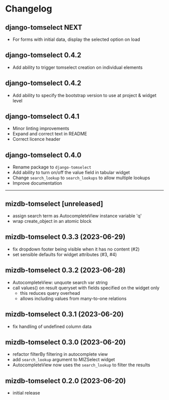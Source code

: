 # Changelog

## django-tomselect NEXT

- For forms with initial data, display the selected option on load

## django-tomselect 0.4.2

- Add ability to trigger tomselect creation on individual elements

## django-tomselect 0.4.2

- Add ability to specify the bootstrap version to use at project & widget level

## django-tomselect 0.4.1

- Minor linting improvements
- Expand and correct text in README
- Correct licence header

## django-tomselect 0.4.0

- Rename package to `django-tomselect`
- Add ability to turn on/off the value field in tabular widget
- Change `search_lookup` to `search_lookups` to allow multiple lookups
- Improve documentation

---

## mizdb-tomselect [unreleased]

- assign search term as AutocompleteView instance variable 'q'
- wrap create_object in an atomic block

## mizdb-tomselect 0.3.3 (2023-06-29)

- fix dropdown footer being visible when it has no content (#2)
- set sensible defaults for widget attributes (#3, #4)

## mizdb-tomselect 0.3.2 (2023-06-28)

- AutocompleteView: unquote search var string
- call values() on result queryset with fields specified on the widget only
  - this reduces query overhead 
  - allows including values from many-to-one relations

## mizdb-tomselect 0.3.1 (2023-06-20)

- fix handling of undefined column data

## mizdb-tomselect 0.3.0 (2023-06-20)

- refactor filterBy filtering in autocomplete view 
- add `search_lookup` argument to MIZSelect widget
- AutocompleteView now uses the `search_lookup` to filter the results

## mizdb-tomselect 0.2.0 (2023-06-20)

- initial release
